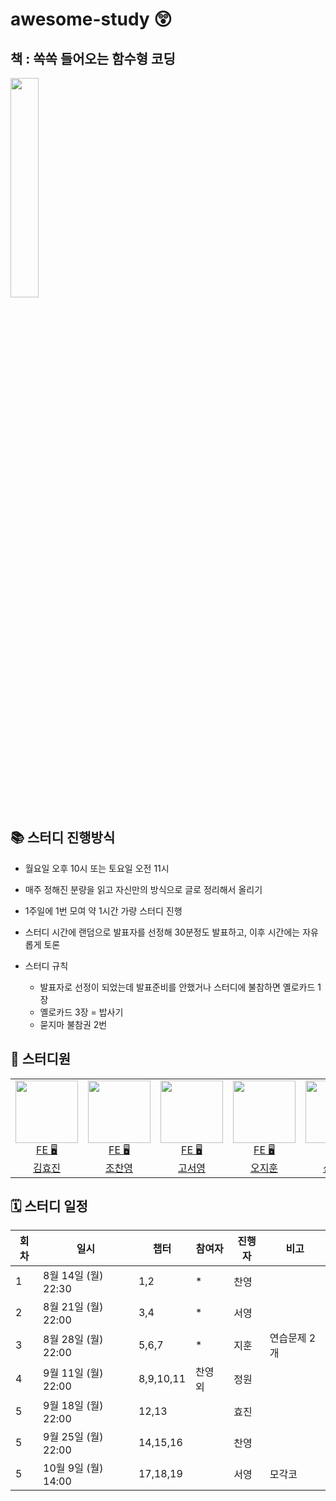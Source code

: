 # awesome-study 😲

## 책 : 쏙쏙 들어오는 함수형 코딩

<a href="https://product.kyobobook.co.kr/detail/S000001952246" target="_blank">
<img src="https://contents.kyobobook.co.kr/sih/fit-in/458x0/pdt/9791191600759.jpg" width="30%" />
</a>

## 📚 스터디 진행방식

- 월요일 오후 10시 또는 토요일 오전 11시
- 매주 정해진 분량을 읽고 자신만의 방식으로 글로 정리해서 올리기
- 1주일에 1번 모여 약 1시간 가량 스터디 진행
- 스터디 시간에 랜덤으로 발표자를 선정해 30분정도 발표하고, 이후 시간에는 자유롭게 토론
- 스터디 규칙

  - 발표자로 선정이 되었는데 발표준비를 안했거나 스터디에 불참하면 옐로카드 1장
  - 옐로카드 3장 = 밥사기
  - 묻지마 불참권 2번

## 🐥 스터디원

<table>

<tr>
  <td align=center>
  <a href="https://github.com/hy57in">
  <img src="https://avatars.githubusercontent.com/u/60775453?v=4" width="100px" />
  <br/>
  FE 🖥
  <br/>
  김효진
  </a>
  </td>

  <td align=center>
  <a href="https://github.com/cyjo9603">
  <img src="https://avatars.githubusercontent.com/u/49899406?v=4" width="100px" />
  <br/>
  FE 🖥
  <br/>
  조찬영
  </a>
  </td>

  <td align=center>
  <a href="https://github.com/syoung125">
  <img src="https://avatars.githubusercontent.com/u/39763891?v=4" width="100px"  />
  <br/>
  FE 🖥
  <br/>
  고서영
  </a>
  </td>

  <td align=center>
  <a href="https://github.com/hoo00nn">
  <img src="https://avatars.githubusercontent.com/u/52775389?v=4" width="100px"  />
  <br/>
  FE 🖥
  <br/>
  오지훈
  </a>
  </td>

  <td align=center>
  <a href="https://github.com/newgardener">
  <img src="https://avatars.githubusercontent.com/u/30281850?v=4" width="100px"  />
  <br/>
  FE 🖥
  <br/>
  신정원
  </a>
  </td>

  </tr>


</table>

## 🗓 스터디 일정

| 회차 | 일시               | 챕터        | 참여자  | 진행자 | 비고      |
|----|------------------|-----------|------|-----|---------|
| 1  | 8월 14일 (월) 22:30 | 1,2       | *    | 찬영  |         |
| 2  | 8월 21일 (월) 22:00 | 3,4       | *    | 서영  |         |
| 3  | 8월 28일 (월) 22:00 | 5,6,7     | *    | 지훈  | 연습문제 2개 |
| 4  | 9월 11일 (월) 22:00 | 8,9,10,11 | 찬영 외 | 정원  |         |
| 5  | 9월 18일 (월) 22:00 | 12,13     |      | 효진  |         |
| 5  | 9월 25일 (월) 22:00 | 14,15,16  |      | 찬영  |         |
| 5  | 10월 9일 (월) 14:00 | 17,18,19  |      | 서영  | 모각코     |
